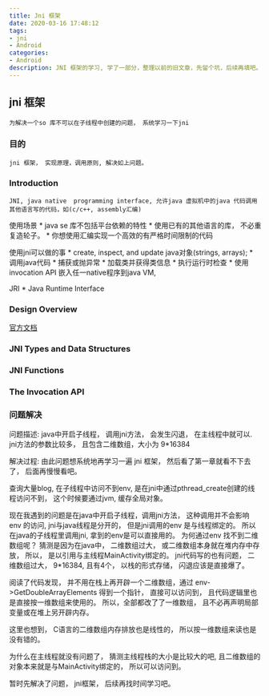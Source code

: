 ```yaml
---
title: Jni 框架
date: 2020-03-16 17:48:12
tags:
- jni
- Android
categories:
- Android
description: JNI 框架的学习, 学了一部分，整理以前的旧文章，先留个坑，后续再填吧。 
---
```


## jni 框架

	为解决一个so 库不可以在子线程中创建的问题， 系统学习一下jni

### 目的

	jni 框架， 实现原理，调用原则, 解决如上问题。

### Introduction

	JNI, java native  programming interface, 允许java 虚拟机中的java 代码调用其他语言写的代码，如(c/c++, assembly汇编)

使用场景
	* java se 库不包括平台依赖的特性
	* 使用已有的其他语言的库， 不必重复造轮子。 
	* 你想使用汇编实现一个高效的有严格时间限制的代码

使用jni可以做的事
	* create, inspect, and update java对象(strings, arrays);
	* 调用java代码
	* 捕获或抛异常
	* 加载类并获得类信息
	* 执行运行时检查
	* 使用invocation API 嵌入任一native程序到java VM, 

JRI
	* Java Runtime Interface


### Design Overview

[官方文档](https://docs.oracle.com/javase/8/docs/technotes/guides/jni/spec/intro.html)

### JNI Types and Data Structures

### JNI Functions

### The Invocation API

### 问题解决

问题描述:
java中开启子线程， 调用jni方法， 会发生闪退， 在主线程中就可以. 
jni方法的参数比较多， 且包含二维数组，大小为 9*16384

解决过程:
由此问题想系统地再学习一遍 jni 框架， 然后看了第一章就看不下去了， 后面再慢慢看吧。 

查询大量blog, 在子线程中访问不到env, 是在jni中通过pthread_create创建的线程访问不到， 这个时候要通过jvm, 缓存全局对象。

现在我遇到的问题是在java中开启子线程，调用jni方法， 这种调用并不会影响 env 的访问, 
jni与java线程是分开的， 但是jni调用的env 是与线程绑定的。 所以在java的子线程里调用jni, 拿到的env是可以直接用的。 
为何通过env 找不到二维数组呢？ 猜测是因为在java中， 二维数组过大， 或二维数组本身就在堆内存中存放， 所以， 是以引用与主线程MainActivity绑定的。
jni代码写的也有问题， 二维数组过大， 9*16384, 且有4个， 以栈的形式存储， 闪退应该是直接爆了。 

阅读了代码发现， 并不用在栈上再开辟一个二维数组，通过 env->GetDoubleArrayElements 得到一个指针， 直接可以访问到， 且代码逻辑里也是直接按一维数组来使用的。 所以，全部都改了了一维数组， 且不必再声明局部变量或在堆上另开辟内存。

这里也想到， C语言的二维数组内存排放也是线性的， 所以按一维数组来读也是没有错的。

为什么在主线程就没有问题了， 猜测主线程栈的大小是比较大的吧, 且二维数组的对象本来就是与MainActivity绑定的， 所以可以访问到。 

暂时先解决了问题， jni框架， 后续再找时间学习吧。

